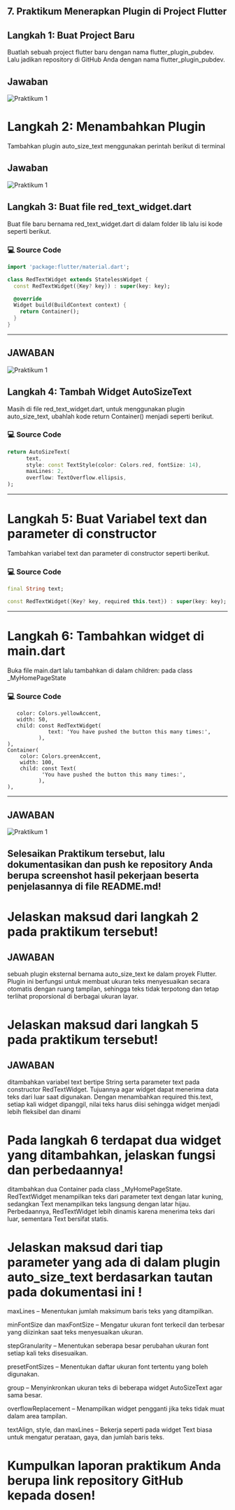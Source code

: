 ## 7. Praktikum Menerapkan Plugin di Project Flutter

## Langkah 1: Buat Project Baru
Buatlah sebuah project flutter baru dengan nama flutter_plugin_pubdev. Lalu jadikan repository di GitHub Anda dengan nama flutter_plugin_pubdev.

## Jawaban
![Praktikum 1](img/P1L1.JPG)


# Langkah 2: Menambahkan Plugin
Tambahkan plugin auto_size_text menggunakan perintah berikut di terminal


## Jawaban
![Praktikum 1](img/P1L2.JPG)



## Langkah 3: Buat file red_text_widget.dart
Buat file baru bernama red_text_widget.dart di dalam folder lib lalu isi kode seperti berikut.

### 💻 Source Code  
```dart
import 'package:flutter/material.dart';

class RedTextWidget extends StatelessWidget {
  const RedTextWidget({Key? key}) : super(key: key);

  @override
  Widget build(BuildContext context) {
    return Container();
  }
}
```

---

## JAWABAN 
![Praktikum 1](img/P1L3.JPG)



## Langkah 4: Tambah Widget AutoSizeText
Masih di file red_text_widget.dart, untuk menggunakan plugin auto_size_text, ubahlah kode return Container() menjadi seperti berikut.


### 💻 Source Code  
```dart
return AutoSizeText(
      text,
      style: const TextStyle(color: Colors.red, fontSize: 14),
      maxLines: 2,
      overflow: TextOverflow.ellipsis,
);
```

---


# Langkah 5: Buat Variabel text dan parameter di constructor
Tambahkan variabel text dan parameter di constructor seperti berikut.


### 💻 Source Code  
```dart
final String text;

const RedTextWidget({Key? key, required this.text}) : super(key: key);
```

---


# Langkah 6: Tambahkan widget di main.dart
Buka file main.dart lalu tambahkan di dalam children: pada class _MyHomePageState 


### 💻 Source Code  
```dartContainer(
   color: Colors.yellowAccent,
   width: 50,
   child: const RedTextWidget(
             text: 'You have pushed the button this many times:',
          ),
),
Container(
    color: Colors.greenAccent,
    width: 100,
    child: const Text(
           'You have pushed the button this many times:',
          ),
),
```

---


## JAWABAN 
![Praktikum 1](img/P1L5.JPG)

## Selesaikan Praktikum tersebut, lalu dokumentasikan dan push ke repository Anda berupa screenshot hasil pekerjaan beserta penjelasannya di file README.md!
# Jelaskan maksud dari langkah 2 pada praktikum tersebut!
## JAWABAN
sebuah plugin eksternal bernama auto_size_text ke dalam proyek Flutter. Plugin ini berfungsi untuk membuat ukuran teks menyesuaikan secara otomatis dengan ruang tampilan, sehingga teks tidak terpotong dan tetap terlihat proporsional di berbagai ukuran layar.

# Jelaskan maksud dari langkah 5 pada praktikum tersebut!
## JAWABAN 
ditambahkan variabel text bertipe String serta parameter text pada constructor RedTextWidget. Tujuannya agar widget dapat menerima data teks dari luar saat digunakan. Dengan menambahkan required this.text, setiap kali widget dipanggil, nilai teks harus diisi sehingga widget menjadi lebih fleksibel dan dinami

# Pada langkah 6 terdapat dua widget yang ditambahkan, jelaskan fungsi dan perbedaannya!
ditambahkan dua Container pada class _MyHomePageState.
RedTextWidget menampilkan teks dari parameter text dengan latar kuning, sedangkan Text menampilkan teks langsung dengan latar hijau.
Perbedaannya, RedTextWidget lebih dinamis karena menerima teks dari luar, sementara Text bersifat statis.
# Jelaskan maksud dari tiap parameter yang ada di dalam plugin auto_size_text berdasarkan tautan pada dokumentasi ini !
maxLines – Menentukan jumlah maksimum baris teks yang ditampilkan.

minFontSize dan maxFontSize – Mengatur ukuran font terkecil dan terbesar yang diizinkan saat teks menyesuaikan ukuran.

stepGranularity – Menentukan seberapa besar perubahan ukuran font setiap kali teks disesuaikan.

presetFontSizes – Menentukan daftar ukuran font tertentu yang boleh digunakan.

group – Menyinkronkan ukuran teks di beberapa widget AutoSizeText agar sama besar.

overflowReplacement – Menampilkan widget pengganti jika teks tidak muat dalam area tampilan.

textAlign, style, dan maxLines – Bekerja seperti pada widget Text biasa untuk mengatur perataan, gaya, dan jumlah baris teks.
# Kumpulkan laporan praktikum Anda berupa link repository GitHub kepada dosen!




